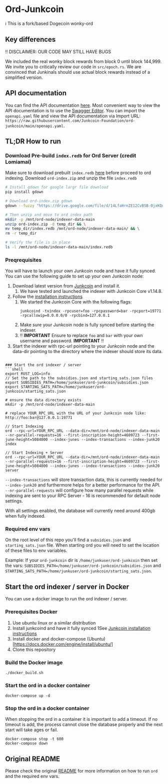 # Ord-Junkcoin

ℹ️ This is a fork/based Dogecoin wonky-ord

## Key differences

‼️ DISCLAIMER: OUR CODE MAY STILL HAVE BUGS️

We included the real wonky block rewards from block 0 until block 144,999. We invite you to critically review our code in `src/epoch.rs`. We are convinced that Junkinals should use actual block rewards instead of a simplified version.

## API documentation
You can find the API documentation [here](openapi.yaml).
Most convenient way to view the API documentation is to use the [Swagger Editor](https://editor.swagger.io/).
You can import the `openapi.yaml` file and view the API documentation via Import URL: `https://raw.githubusercontent.com/Junkcoin-Foundation/ord-junkcoin/main/openapi.yaml`.

## TL;DR How to run

### Download Pre-build `index.redb` for Ord Server (credit Lomiamai)

Make sure to download prebuilt `index.redb` [here]([openapi.yaml](https://drive.google.com/file/d/14LfaHrnZE12CvBSB-0jxKQu_8TYp-cH0/view?usp=sharing)) before proceed to ord indexing.
Download `ord-index.zip` and unzip the file `index.redb`

```bash
# Install gdown for google largr file download
pip install gdown

# Download ord-index.zip gdown
gdown --fuzzy "https://drive.google.com/file/d/14LfaHrnZE12CvBSB-0jxKQu_8TYp-cH0/view?usp=sharing" -O ord-index.zip

# Then unzip and move to ord index path
mkdir -p /mnt/ord-node/indexer-data-main
unzip ord-index.zip -d temp_dir && \
mv temp_dir/index.redb /mnt/ord-node/indexer-data-main/ && \
rm -r temp_dir

# Verify the file is in place
ls -l /mnt/ord-node/indexer-data-main/index.redb
```

### Preqrequisites
You will have to launch your own Junkcoin node and have it fully synced. You can use the following guide to set up your own Junkcoin node:
1. Download latest version from [Junkcoin](https://github.com/Junkcoin-Foundation/junkcoin-core/releases) and install it.
   1. We have tested and launched the indexer with Junkcoin Core v1.14.8.
2. Follow the [installation instructions](https://github.com/Junkcoin-Foundation/junkcoin-core/blob/master/INSTALL.md)
   1. We started the Junkcoin Core with the following flags:
      ```shell
      junkcoind -txindex -rpcuser=foo -rpcpassword=bar -rpcport=19771 -rpcallowip=0.0.0.0/0 -rpcbind=127.0.0.1
      ```
   2. Make sure your Junkcoin node is fully synced before starting the indexer.
   3. ‼️ **IMPORTANT** Ensure to replace `foo` and `bar` with your own username and password. **IMPORTANT** ‼️
3. Start the indexer with rpc-url pointing to your Junkcoin node and the data-dir pointing to the directory where the indexer should store its data.

```shell

### Start the ord indexer / server
```shell
export RUST_LOG=info
// Set the path to the subsidies.json and starting_sats.json files
export SUBSIDIES_PATH=/home/junkuser/ord-junkcoin/subsidies.json
export STARTING_SATS_PATH=/home/junkuser/ord-junkcoin/starting_sats.json

# ensure the data directory exists
mkdir -p /mnt/ord-node/indexer-data-main

# replace YOUR_RPC_URL with the URL of your Junkcoin node like: http://foo:bar@127.0.0.1:19771

// Start Indexing
ord --rpc-url=YOUR_RPC_URL --data-dir=/mnt/ord-node/indexer-data-main --nr-parallel-requests=16 --first-inscription-height=4609723 --first-june-height=5084000 --index-junes --index-transactions --index-junk20 index

// Start Indexing + Server
ord --rpc-url=YOUR_RPC_URL --data-dir=/mnt/ord-node/indexer-data-main --nr-parallel-requests=16 --first-inscription-height=4609723 --first-june-height=5084000 --index-junes --index-transactions --index-junk20 server
```
`--index-transactions` will store transaction data, this is currently needed for `--index-junk20` and furthermore helps
for a better performance for the API.
`--nr-parallel-requests` will configure how many parallel requests while indexing are sent to your RPC Server - 16 is
recommended for default node settings.

With all settings enabled, the database will currently need around 400gb when fully indexed.

### Required env vars

On the root level of this repo you'll find a `subsidies.json` and `starting_sats.json` file. When starting ord you will need to set the location of these files to env variables.

Example:
If your `ord-junkcoin` dir is `/home/junkuser/ord-junkcoin` then set the vars:
`SUBSIDIES_PATH=/home/junkuser/ord-junkcoin/subsidies.json`
and
`STARTING_SATS_PATH=/home/junkuser/ord-junkcoin/starting_sats.json`.

## Start the ord indexer / server in Docker
You can use a docker image to run the ord indexer / server.

### Prerequisites Docker
1. Use ubuntu linux or a similar distribution
2. Install junkcoind and have it fully synced
   1See [Junkcoin installation instructions](#preqrequisites)
3. Install docker and docker-compose (Ubuntu)[https://docs.docker.com/engine/install/ubuntu/]
4. Clone this repository

### Build the Docker image
```shell
./docker_build.sh
```

### Start the ord in a docker container
```shell
docker-compose up -d
```

### Stop the ord in a docker container
When stopping the ord in a container it is important to add a timeout.
If no timeout is add, the process cannot close the database properly and the next start will take ages or fail.

```shell
docker-compose stop -t 600
docker-compose down
```

## Original README
Please check the original [README](READMEFROMAPEZORD.md) for more information on how to run `ord` and the required env vars.
